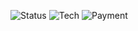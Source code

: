 ![Status](https://img.shields.io/badge/status-in%20progress-yellow)
![Tech](https://img.shields.io/badge/Laravel-RESTful%20API-red)
![Payment](https://img.shields.io/badge/payment-VNPay%20%7C%20Momo-green)


